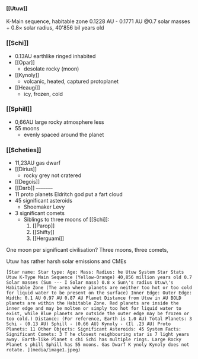 #### [[Utuw]]
K-Main sequence, habitable zone 0.1228 AU - 0.1771 AU
@0.7 solar masses + 0.8× solar radius, 40'856 bil years old

### [[Schi]]
- 0.13AU earthlike ringed inhabited
- [[Opar]]
	- desolate rocky (moon)
- [[Kynoly]]
	- volcanic, heated, captured protoplanet
- [[Heaugi]]
	- icy, frozen, cold
### [[Sphill]]
- 0,66AU large rocky atmosphere less
- 55 moons
	- evenly spaced around the planet
### [[Scheties]]
- 11,23AU   gas dwarf 
- [[Dirius]]
	- rocky grey not cratered 
- [[Degois]]
- [[Darb]]
~~-------~~
- 11 proto planets
	Eldritch god put a fart cloud
- 45 significant asteroids 
	- Shoemaker Levy
- 3 significant comets
	- Siblings to three moons of [[Schi]]:
		1. [[Parop]]
		2. [[Shifty]]
		3. [[Herguami]]

One moon per significant civilisation?
Three moons, three comets, 

Utuw has rather harsh solar emissions and CMEs

	[Star name: Star type: Age: Mass: Radius: he Utuw System Star Stats Utuw K-Type Main Sequence (Yellow-Orange) 40,856 million years old 0.7 Solar masses (Sun --- I Solar mass) 0.8 x Sun\'s radius Utuw\'s Habitable Zone (The area where planets are neither too hot or too cold for liquid water to be present on the surface) Inner Edge: Outer Edge: Width: 0.1 AU 0.97 AU 0.87 AU Planet Distance from Utuw in AU BOLD planets are within the Habitable Zone. Red planets are inside the inner edge and may be molten or simply too hot for liquid water to exist, while Blue planets are outside the outer edge may be frozen or too cold.) Distance: (For reference, Earth is 1.0 AU) Total Planets: 3 Schi - (0.13 AU) Sphill - (0.66 AU) Kynoly - (Il .23 AU) Proto Planets: 11 Other Objects: Significant Asteroids: 45 System Facts: Significant Comets: 3 T he closest neighbouring star is 7 light years away. Earth-like Planet s chi Schi has multiple rings. Large Rocky Planet s phill Sphill has 55 moons. Gas Dwarf K ynoly Kynoly does not rotate. ](media/image1.jpeg)